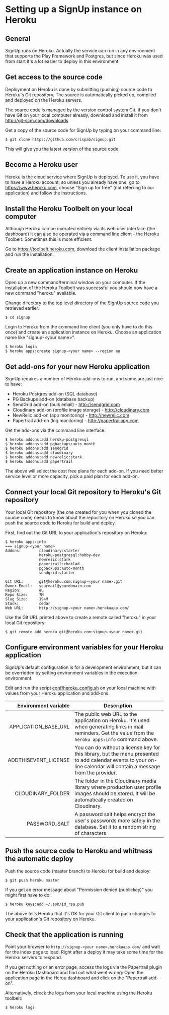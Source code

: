 Setting up a SignUp instance on Heroku
======

General
------

SignUp runs on Heroku. Actually the service can run in any environment that supports the Play Framework and Postgres, 
but since Heroku was used from start it's a lot easier to deploy in this environment.


Get access to the source code
------

Deployment on Heroku is done by submitting (pushing) source code to Heroku's Git repository. The source is 
automatically picked up, compiled and deployed on the Heroku servers.

The source code is managed by the version control system Git. If you don't have Git on your local computer already, 
download and install it from http://git-scm.com/downloads

Get a copy of the source code for SignUp by typing on your command line:

    $ git clone https://github.com/crispab/signup.git


This will give you the latest version of the source code. 

Become a Heroku user
------

Heroku is the cloud service where SignUp is deployed. To use it, you have to have a Heroku account, so unless you 
already have one, go to https://www.heroku.com, choose "Sign up for free" (not referring to our application) and follow
the instructions.

Install the Heroku Toolbelt on your local computer
------

Although Heroku can be operated entirely via its web user interface (the dashboard) it can also be operated via a 
command line client - the Heroku Toolbelt. Sometimes this is more efficient.

Go to https://toolbelt.heroku.com, download the client installation package and run the installation.

Create an application instance on Heroku
------

Open up a new command/terminal window on your computer. If the installation of the Heroku Toolbelt was successful you
should now have a new command "heroku" available.

Change directory to the top level directory of the SignUp source code you retrieved earlier.

    $ cd signup

Login to Heroku from the command line client (you only have to do this once) and create an application instance on
Heroku. Choose an application name like "signup-\<your name>".

    $ heroku login
    $ heroku apps:create signup-<your name> --region eu

Get add-ons for your new Heroku application
------

SignUp requires a number of Heroku add-ons to run, and some are just nice to have:

- Heroku Postgres add-on (SQL database)
- PG Backups add-on (database backup)
- SendGrid add-on (bulk email) - http://sendgrid.com
- Cloudinary add-on (profile image storage) - http://cloudinary.com
- NewRelic add-on (app monitoring) - http://newrelic.com
- Papertrail add-on (log monitoring) - http://papertrailapp.com

Get the add-ons via the command line interface:

    $ heroku addons:add heroku-postgresql
    $ heroku addons:add pgbackups:auto-month
    $ heroku addons:add sendgrid
    $ heroku addons:add cloudinary
    $ heroku addons:add newrelic:stark
    $ heroku addons:add papertrail

The above will select the cost free plans for each add-on. If you need better service level or more capacity, pick a paid 
plan for each add-on.

Connect your local Git repository to Heroku's Git repository
------

Your local Git repository (the one created for you when you cloned the source code) needs to know about the repository on Heroku
so you can push the source code to Heroku for build and deploy.

First, find out the Git URL to your application's repository on Heroku:

    $ heroku apps:info
    === signup-<your name>
    Addons:        cloudinary:starter
                   heroku-postgresql:hobby-dev
                   newrelic:stark
                   papertrail:choklad
                   pgbackups:auto-month
                   sendgrid:starter
                   
    Git URL:       git@heroku.com:signup-<your name>.git
    Owner Email:   yourmail@yourdomain.com
    Region:        eu
    Repo Size:     7M
    Slug Size:     194M
    Stack:         cedar
    Web URL:       http://signup-<your name>.herokuapp.com/

Use the Git URL printed above to create a remote called "heroku" in your local Git repository:

    $ git remote add heroku git@heroku.com:signup-<your name>.git

Configure environment variables for your Heroku application
------

SignUp's default configuration is for a development environment, but it can be overridden by setting environment
variables in the execution environment.

Edit and run the script [conf/heroku_config.sh](conf/heroku_config.sh) on your local machine with values from your 
Heroku application and add-ons.

| Environment variable | Description |
| --------------------:| ----------- |
| APPLICATION_BASE_URL | The public web URL to the application on Heroku. It's used when generating links in mail reminders. Get the value from the `heroku apps:info` command above. |
| ADDTHISEVENT_LICENSE | You can do without a license key for this library, but the menu presented to add calendar events to your on-line calendar will contain a message from the provider. | 
| CLOUDINARY_FOLDER    | The folder in the Cloudinary media library where production user profile images should be stored. It will be automatically created on Cloudinary. | 
| PASSWORD_SALT | A password salt helps encrypt the user's passwords more safely in the database. Set it to a random string of characters. | 

Push the source code to Heroku and whitness the automatic deploy
------

Push the source code (master branch) to Heroku for build and deploy:

    $ git push heroku master

If you get an error message about "Permission denied (publickey)" you might first have to do:

    $ heroku keys:add ~/.ssh/id_rsa.pub

The above tells Heroku that it's OK for your Git client to push changes to your application's Git repository on Heroku.


Check that the application is running
------

Point your browser to `http://signup-<your name>.herokuapp.com/` and wait for the index page to load. Right after a 
deploy it may take some time for the Heroku servers to respond.

If you get nothing or an error page, access the logs via the Papertrail plugin on the Heroku Dashboard and find out what
went wrong: Open the application page in the Herou dashboard and click on the "Papertrail add-on".

Alternatively, check the logs from your local machine using the Heroku toolbelt:

    $ heroku logs
